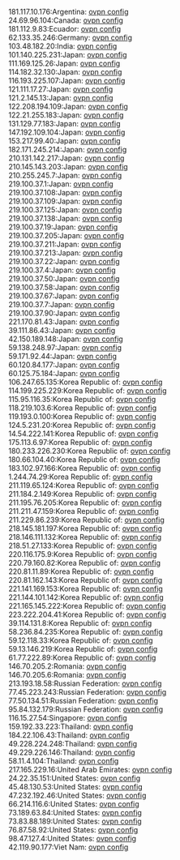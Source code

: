 181.117.10.176:Argentina: [ovpn config](vpn/181_117_10_176.ovpn)  
24.69.96.104:Canada: [ovpn config](vpn/24_69_96_104.ovpn)  
181.112.9.83:Ecuador: [ovpn config](vpn/181_112_9_83.ovpn)  
62.133.35.246:Germany: [ovpn config](vpn/62_133_35_246.ovpn)  
103.48.182.20:India: [ovpn config](vpn/103_48_182_20.ovpn)  
101.140.225.231:Japan: [ovpn config](vpn/101_140_225_231.ovpn)  
111.169.125.26:Japan: [ovpn config](vpn/111_169_125_26.ovpn)  
114.182.32.130:Japan: [ovpn config](vpn/114_182_32_130.ovpn)  
116.193.225.107:Japan: [ovpn config](vpn/116_193_225_107.ovpn)  
121.111.17.27:Japan: [ovpn config](vpn/121_111_17_27.ovpn)  
121.2.145.13:Japan: [ovpn config](vpn/121_2_145_13.ovpn)  
122.208.194.109:Japan: [ovpn config](vpn/122_208_194_109.ovpn)  
122.21.255.183:Japan: [ovpn config](vpn/122_21_255_183.ovpn)  
131.129.77.183:Japan: [ovpn config](vpn/131_129_77_183.ovpn)  
147.192.109.104:Japan: [ovpn config](vpn/147_192_109_104.ovpn)  
153.217.99.40:Japan: [ovpn config](vpn/153_217_99_40.ovpn)  
182.171.245.214:Japan: [ovpn config](vpn/182_171_245_214.ovpn)  
210.131.142.217:Japan: [ovpn config](vpn/210_131_142_217.ovpn)  
210.145.143.203:Japan: [ovpn config](vpn/210_145_143_203.ovpn)  
210.255.245.7:Japan: [ovpn config](vpn/210_255_245_7.ovpn)  
219.100.37.1:Japan: [ovpn config](vpn/219_100_37_1.ovpn)  
219.100.37.108:Japan: [ovpn config](vpn/219_100_37_108.ovpn)  
219.100.37.109:Japan: [ovpn config](vpn/219_100_37_109.ovpn)  
219.100.37.125:Japan: [ovpn config](vpn/219_100_37_125.ovpn)  
219.100.37.138:Japan: [ovpn config](vpn/219_100_37_138.ovpn)  
219.100.37.19:Japan: [ovpn config](vpn/219_100_37_19.ovpn)  
219.100.37.205:Japan: [ovpn config](vpn/219_100_37_205.ovpn)  
219.100.37.211:Japan: [ovpn config](vpn/219_100_37_211.ovpn)  
219.100.37.213:Japan: [ovpn config](vpn/219_100_37_213.ovpn)  
219.100.37.22:Japan: [ovpn config](vpn/219_100_37_22.ovpn)  
219.100.37.4:Japan: [ovpn config](vpn/219_100_37_4.ovpn)  
219.100.37.50:Japan: [ovpn config](vpn/219_100_37_50.ovpn)  
219.100.37.58:Japan: [ovpn config](vpn/219_100_37_58.ovpn)  
219.100.37.67:Japan: [ovpn config](vpn/219_100_37_67.ovpn)  
219.100.37.7:Japan: [ovpn config](vpn/219_100_37_7.ovpn)  
219.100.37.90:Japan: [ovpn config](vpn/219_100_37_90.ovpn)  
221.170.81.43:Japan: [ovpn config](vpn/221_170_81_43.ovpn)  
39.111.86.43:Japan: [ovpn config](vpn/39_111_86_43.ovpn)  
42.150.189.148:Japan: [ovpn config](vpn/42_150_189_148.ovpn)  
59.138.248.97:Japan: [ovpn config](vpn/59_138_248_97.ovpn)  
59.171.92.44:Japan: [ovpn config](vpn/59_171_92_44.ovpn)  
60.120.84.177:Japan: [ovpn config](vpn/60_120_84_177.ovpn)  
60.125.75.184:Japan: [ovpn config](vpn/60_125_75_184.ovpn)  
106.247.65.135:Korea Republic of: [ovpn config](vpn/106_247_65_135.ovpn)  
114.199.225.229:Korea Republic of: [ovpn config](vpn/114_199_225_229.ovpn)  
115.95.116.35:Korea Republic of: [ovpn config](vpn/115_95_116_35.ovpn)  
118.219.103.6:Korea Republic of: [ovpn config](vpn/118_219_103_6.ovpn)  
119.193.0.100:Korea Republic of: [ovpn config](vpn/119_193_0_100.ovpn)  
124.5.231.20:Korea Republic of: [ovpn config](vpn/124_5_231_20.ovpn)  
14.54.222.141:Korea Republic of: [ovpn config](vpn/14_54_222_141.ovpn)  
175.113.6.97:Korea Republic of: [ovpn config](vpn/175_113_6_97.ovpn)  
180.233.226.230:Korea Republic of: [ovpn config](vpn/180_233_226_230.ovpn)  
180.66.104.40:Korea Republic of: [ovpn config](vpn/180_66_104_40.ovpn)  
183.102.97.166:Korea Republic of: [ovpn config](vpn/183_102_97_166.ovpn)  
1.244.74.29:Korea Republic of: [ovpn config](vpn/1_244_74_29.ovpn)  
211.119.65.124:Korea Republic of: [ovpn config](vpn/211_119_65_124.ovpn)  
211.184.2.149:Korea Republic of: [ovpn config](vpn/211_184_2_149.ovpn)  
211.195.76.205:Korea Republic of: [ovpn config](vpn/211_195_76_205.ovpn)  
211.211.47.159:Korea Republic of: [ovpn config](vpn/211_211_47_159.ovpn)  
211.229.86.239:Korea Republic of: [ovpn config](vpn/211_229_86_239.ovpn)  
218.145.181.197:Korea Republic of: [ovpn config](vpn/218_145_181_197.ovpn)  
218.146.111.132:Korea Republic of: [ovpn config](vpn/218_146_111_132.ovpn)  
218.51.27.133:Korea Republic of: [ovpn config](vpn/218_51_27_133.ovpn)  
220.116.175.9:Korea Republic of: [ovpn config](vpn/220_116_175_9.ovpn)  
220.79.160.82:Korea Republic of: [ovpn config](vpn/220_79_160_82.ovpn)  
220.81.11.89:Korea Republic of: [ovpn config](vpn/220_81_11_89.ovpn)  
220.81.162.143:Korea Republic of: [ovpn config](vpn/220_81_162_143.ovpn)  
221.141.169.153:Korea Republic of: [ovpn config](vpn/221_141_169_153.ovpn)  
221.144.101.142:Korea Republic of: [ovpn config](vpn/221_144_101_142.ovpn)  
221.165.145.222:Korea Republic of: [ovpn config](vpn/221_165_145_222.ovpn)  
223.222.204.41:Korea Republic of: [ovpn config](vpn/223_222_204_41.ovpn)  
39.114.131.8:Korea Republic of: [ovpn config](vpn/39_114_131_8.ovpn)  
58.236.84.235:Korea Republic of: [ovpn config](vpn/58_236_84_235.ovpn)  
59.12.118.33:Korea Republic of: [ovpn config](vpn/59_12_118_33.ovpn)  
59.13.146.219:Korea Republic of: [ovpn config](vpn/59_13_146_219.ovpn)  
61.77.222.89:Korea Republic of: [ovpn config](vpn/61_77_222_89.ovpn)  
146.70.205.2:Romania: [ovpn config](vpn/146_70_205_2.ovpn)  
146.70.205.6:Romania: [ovpn config](vpn/146_70_205_6.ovpn)  
213.193.18.58:Russian Federation: [ovpn config](vpn/213_193_18_58.ovpn)  
77.45.223.243:Russian Federation: [ovpn config](vpn/77_45_223_243.ovpn)  
77.50.134.51:Russian Federation: [ovpn config](vpn/77_50_134_51.ovpn)  
95.84.132.179:Russian Federation: [ovpn config](vpn/95_84_132_179.ovpn)  
116.15.27.54:Singapore: [ovpn config](vpn/116_15_27_54.ovpn)  
159.192.33.223:Thailand: [ovpn config](vpn/159_192_33_223.ovpn)  
184.22.106.43:Thailand: [ovpn config](vpn/184_22_106_43.ovpn)  
49.228.224.248:Thailand: [ovpn config](vpn/49_228_224_248.ovpn)  
49.229.226.146:Thailand: [ovpn config](vpn/49_229_226_146.ovpn)  
58.11.4.104:Thailand: [ovpn config](vpn/58_11_4_104.ovpn)  
217.165.229.16:United Arab Emirates: [ovpn config](vpn/217_165_229_16.ovpn)  
24.22.35.151:United States: [ovpn config](vpn/24_22_35_151.ovpn)  
45.48.130.53:United States: [ovpn config](vpn/45_48_130_53.ovpn)  
47.232.192.46:United States: [ovpn config](vpn/47_232_192_46.ovpn)  
66.214.116.6:United States: [ovpn config](vpn/66_214_116_6.ovpn)  
73.189.63.84:United States: [ovpn config](vpn/73_189_63_84.ovpn)  
73.83.88.189:United States: [ovpn config](vpn/73_83_88_189.ovpn)  
76.87.58.92:United States: [ovpn config](vpn/76_87_58_92.ovpn)  
98.47.127.4:United States: [ovpn config](vpn/98_47_127_4.ovpn)  
42.119.90.177:Viet Nam: [ovpn config](vpn/42_119_90_177.ovpn)  
